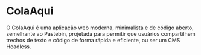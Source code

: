 # ColaAqui
O ColaAqui é uma aplicação web moderna, minimalista e de código aberto, semelhante ao Pastebin, projetada para permitir que usuários compartilhem trechos de texto e código de forma rápida e eficiente, ou ser um CMS Headless.